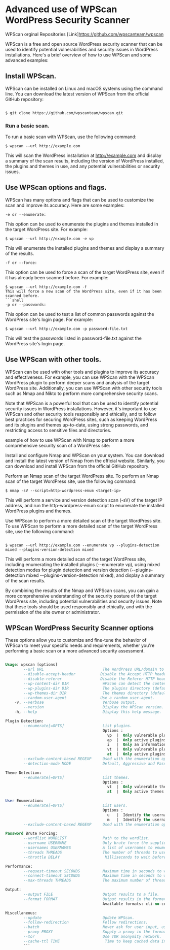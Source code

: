 # Advanced use of WPScan WordPress Security Scanner
WPScan orginal Repositories [Link]https://github.com/wpscanteam/wpscan

WPScan is a free and open source WordPress security scanner that can be used to identify potential vulnerabilities and security issues in WordPress installations. Here's a brief overview of how to use WPScan and some advanced examples:

## Install WPScan.
WPScan can be installed on Linux and macOS systems using the command line. You can download the latest version of WPScan from the official GitHub repository:

```shell

$ git clone https://github.com/wpscanteam/wpscan.git
```
### Run a basic scan.
To run a basic scan with WPScan, use the following command:

```shell
$ wpscan --url http://example.com
```
This will scan the WordPress installation at http://example.com and display a summary of the scan results, including the version of WordPress installed, the plugins and themes in use, and any potential vulnerabilities or security issues.

## Use WPScan options and flags.
WPScan has many options and flags that can be used to customize the scan and improve its accuracy. Here are some examples:
```shell
-e or --enumerate: 
```
This option can be used to enumerate the plugins and themes installed in the target WordPress site. For example:

```shell
$ wpscan --url http://example.com -e vp
```
This will enumerate the installed plugins and themes and display a summary of the results.
```shell
-f or --force: 
```

This option can be used to force a scan of the target WordPress site, even if it has already been scanned before. For example:

```shell
$ wpscan --url http://example.com -f
This will force a new scan of the WordPress site, even if it has been scanned before.
```shell
-p or --passwords:
```
This option can be used to test a list of common passwords against the WordPress site's login page. For example:

```shell
$ wpscan --url http://example.com -p password-file.txt
```

This will test the passwords listed in password-file.txt against the WordPress site's login page.

## Use WPScan with other tools.
WPScan can be used with other tools and plugins to improve its accuracy and effectiveness. For example, you can use WPScan with the WPScan WordPress plugin to perform deeper scans and analysis of the target WordPress site. Additionally, you can use WPScan with other security tools such as Nmap and Nikto to perform more comprehensive security scans.

Note that WPScan is a powerful tool that can be used to identify potential security issues in WordPress installations. However, it's important to use WPScan and other security tools responsibly and ethically, and to follow best practices for securing WordPress sites, such as keeping WordPress and its plugins and themes up-to-date, using strong passwords, and restricting access to sensitive files and directories.

 example of how to use WPScan with Nmap to perform a more comprehensive security scan of a WordPress site:

Install and configure Nmap and WPScan on your system.
You can download and install the latest version of Nmap from the official website. Similarly, you can download and install WPScan from the official GitHub repository.

Perform an Nmap scan of the target WordPress site.
To perform an Nmap scan of the target WordPress site, use the following command:

```shell
$ nmap -sV --script=http-wordpress-enum <target-ip>
 ```
This will perform a service and version detection scan (-sV) of the target IP address, and run the http-wordpress-enum script to enumerate the installed WordPress plugins and themes.

Use WPScan to perform a more detailed scan of the target WordPress site.
To use WPScan to perform a more detailed scan of the target WordPress site, use the following command:

```shell

$ wpscan --url http://example.com --enumerate vp --plugins-detection mixed --plugins-version-detection mixed
```
This will perform a more detailed scan of the target WordPress site, including enumerating the installed plugins (--enumerate vp), using mixed detection modes for plugin detection and version detection (--plugins-detection mixed --plugins-version-detection mixed), and display a summary of the scan results.

By combining the results of the Nmap and WPScan scans, you can gain a more comprehensive understanding of the security posture of the target WordPress site, including potential vulnerabilities and security issues. Note that these tools should be used responsibly and ethically, and with the permission of the site owner or administrator.

## WPScan WordPress Security Scanner options
These options allow you to customize and fine-tune the behavior of WPScan to meet your specific needs and requirements, whether you're performing a basic scan or a more advanced security assessment.

```sql

Usage: wpscan [options]
        --url URL                          The WordPress URL/domain to scan.
        --disable-accept-header           Disable the Accept HTTP header.
        --disable-referer                 Disable the Referer HTTP header.
        --wp-content-dir DIR               WPScan can detect the content directory (ie wp-content) from the homepage but if the website has a custom directory, use this option.
        --wp-plugins-dir DIR               The plugins directory (default: wp-content/plugins).
        --wp-themes-dir DIR                The themes directory (default: wp-content/themes).
        --random-user-agent               Use a random user-agent.
    -v, --verbose                          Verbose output.
        --version                          Display the WPScan version.
    -h, --help                             Display this help message.

Plugin Detection:
        --enumerate[=OPTS]                 List plugins.
                                           Options :
                                             vp  |  Only vulnerable plugins.
                                             ap  |  Only active plugins.
                                             i   |  Only an information about the plugins.
                                             vt  |  Only vulnerable plugins and their version.
                                             at  |  Only active plugins and their version.
        --exclude-content-based REGEXP     Used with the enumeration option (plugins, themes, usernames). Will exclude all entries based on the regexp.
        --detection-mode MODE              Default, Aggressive and Passive modes. Default = mixed.

Theme Detection:
        --enumerate[=OPTS]                 List themes.
                                           Options :
                                             vt  |  Only vulnerable themes.
                                             at  |  Only active themes.

User Enumeration:
        --enumerate[=OPTS]                 List users.
                                           Options :
                                             u   |  Identify the usernames of the authors (and uids) of posts and list them.
                                             m   |  Identify the username of the user connected (if any).
        --exclude-content-based REGEXP     Used with the enumeration option (plugins, themes, usernames). Will exclude all entries based on the regexp.

Password Brute Forcing:
        --wordlist WORDLIST                Path to the wordlist.
        --username USERNAME                Only brute force the supplied username.
        --usernames USERNAMES              A list of usernames to enumerate and brute force.
        --threads THREADS                  The number of threads to use when multi-threading requests.
        --throttle DELAY                    Milliseconds to wait before sending each request. This option is only available in conjunction with the --threads option.

Performance:
        --request-timeout SECONDS          Maximum time in seconds to wait for a response from the web server. The default is 30 seconds.
        --connect-timeout SECONDS          Maximum time in seconds to wait while trying to connect to the web server. The default is 30 seconds.
        --max-threads THREADS              The maximum number of threads to use when multi-threading requests. The default is 50.

Output:
        --output FILE                      Output results to a file.
        --format FORMAT                    Output results in the format specified.
                                           Available formats: cli-no-color, cli, json, xml, yml.

Miscellaneous:
        --update                           Update WPScan.
        --follow-redirection               Follow redirections.
        --batch                            Never ask for user input, use the default behaviour.
        --proxy PROXY                      Supply a proxy in the format host:port.
        --tor                              Use TOR anonymity network.
        --cache-ttl TIME                    Time to keep cached data in seconds. Default is 1800 (30 minutes).
        ```



